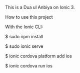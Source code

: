 
This is a Dua ul Anbiya on Ionic 3. 

How to use this project

With the Ionic CLI:

$ sudo npm install

$ sudo ionic serve

$ ionic cordova platform add ios

$ ionic cordova run ios
